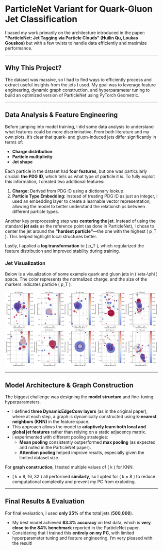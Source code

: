 # **ParticleNet Variant for Quark-Gluon Jet Classification**

I based my work primarily on the architecture introduced in the paper:
**"ParticleNet: Jet Tagging via Particle Clouds" (Huilin Qu, Loukas Gouskos)**
but with a few twists to handle data efficiently and maximize performance.

---

## **Why This Project?**

The dataset was massive, so I had to find ways to efficiently process and extract useful insights from the jets I used. My goal was to leverage feature engineering, dynamic graph construction, and hyperparameter tuning to build an optimized version of ParticleNet using PyTorch Geometric.

---

## **Data Analysis & Feature Engineering**

Before jumping into model training, I did some data analysis to understand what features could be more discriminative. From both literature and my own plots, it’s clear that quark- and gluon-induced jets differ significantly in terms of:
- **Charge distribution**
- **Particle multiplicity**
- **Jet shape**

Each particle in the dataset had **four features**, but one was particularly crucial: **the PDG ID**, which tells us what type of particle it is. To fully exploit this information, I created two additional features:
1. **Charge:** Derived from PDG ID using a dictionary lookup.
2. **Particle Type Embedding:** Instead of treating PDG ID as just an integer, I used an embedding layer to create a learnable vector representation, allowing the model to better understand the relationships between different particle types.

Another key preprocessing step was **centering the jet**. Instead of using the standard **jet axis** as the reference point (as done in ParticleNet), I chose to center the jet around the **"hardest particle"**—the one with the highest \( p_T \). This helped highlight local structures better.

Lastly, I applied a **log transformation** to \( p_T \), which regularized the feature distribution and improved stability during training.

### **Jet Visualization**

Below is a visualization of some example quark and gluon jets in \( \eta-\phi \) space. The color represents the normalized charge, and the size of the markers indicates particle \( p_T \).

![Jet Visualization](./jets.png)

---

## **Model Architecture & Graph Construction**

The biggest challenge was designing the **model structure** and fine-tuning hyperparameters.

- I defined **three DynamicEdgeConv layers** (as in the original paper), where at each step, a graph is dynamically constructed using **k-nearest neighbors (KNN)** in the feature space.
- This approach allows the model to **adaptively learn both local and global jet features** rather than relying on a static adjacency matrix.
- I experimented with different pooling strategies:
  - **Mean pooling** consistently outperformed **max pooling** (as expected and noted in the ParticleNet paper).
  - **Attention pooling** helped improve results, especially given the limited dataset size.

For **graph construction**, I tested multiple values of \( k \) for KNN.
- \( k = 8, 16, 32 \) all performed **similarly**, so I opted for \( k = 8 \) to reduce computational complexity and prevent my PC from exploding.

---

## **Final Results & Evaluation**

For final evaluation, I used **only 25%** of the total jets (**500,000**).

- My best model achieved **83.3% accuracy** on test data, which is **very close to the 84% benchmark** reported in the ParticleNet paper.
- Considering that I trained this **entirely on my PC**, with limited hyperparameter tuning and feature engineering, I’m very pleased with the result!
